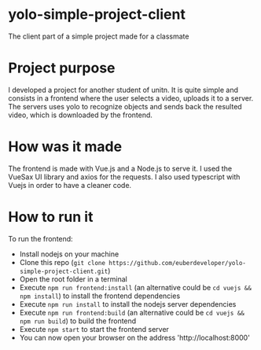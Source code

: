 # yolo-simple-project-client
The client part of a simple project made for a classmate

# Project purpose

I developed a project for another student of unitn. It is quite simple and consists in a frontend where the user selects a video, uploads it to a server. 
The servers uses yolo to recognize objects and sends back the resulted video, which is downloaded by the frontend.

# How was it made

The frontend is made with Vue.js and a Node.js to serve it. I used the VueSax UI library and axios for the requests. I also used typescript with Vuejs in order to have a cleaner code.

# How to run it

To run the frontend:

* Install nodejs on your machine
* Clone this repo (`git clone https://github.com/euberdeveloper/yolo-simple-project-client.git`)
* Open the root folder in a terminal
* Execute `npm run frontend:install` (an alternative could be `cd vuejs && npm install`) to install the frontend dependencies
* Execute `npm run install` to install the nodejs server dependencies
* Execute `npm run frontend:build` (an alternative could be `cd vuejs && npm run build`) to build the frontend
* Execute `npm start` to start the frontend server
* You can now open your browser on the address 'http://localhost:8000'
